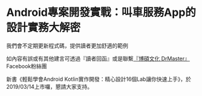 # Android專案開發實戰：叫車服務App的設計實務大解密

我們會不定期更新程式碼，提供讀者更加舒適的範例

如內容有誤或有其他建言可透過『讀者回函』或是聯繫[『博碩文化 DrMaster』](https://www.facebook.com/DrMasterTW/)Facebook粉絲團

新書《輕鬆學會Android Kotlin實作開發：精心設計16個Lab讓你快速上手》，於2019/03/14上市囉，懇請大家支持。
